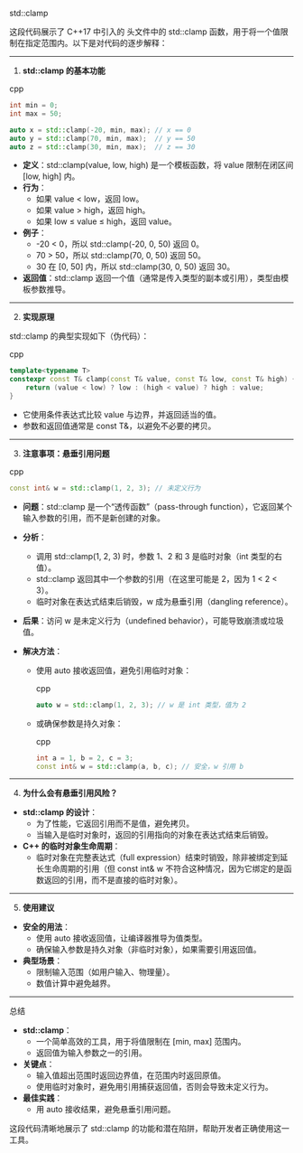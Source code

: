 std::clamp

这段代码展示了 C++17 中引入的 <algorithm> 头文件中的 std::clamp 函数，用于将一个值限制在指定范围内。以下是对代码的逐步解释：

------

1. **std::clamp 的基本功能**

cpp

```cpp
int min = 0;
int max = 50;

auto x = std::clamp(-20, min, max); // x == 0
auto y = std::clamp(70, min, max);  // y == 50
auto z = std::clamp(30, min, max);  // z == 30
```

- **定义**：std::clamp(value, low, high) 是一个模板函数，将 value 限制在闭区间 [low, high] 内。
- **行为**：
  - 如果 value < low，返回 low。
  - 如果 value > high，返回 high。
  - 如果 low ≤ value ≤ high，返回 value。
- **例子**：
  - -20 < 0，所以 std::clamp(-20, 0, 50) 返回 0。
  - 70 > 50，所以 std::clamp(70, 0, 50) 返回 50。
  - 30 在 [0, 50] 内，所以 std::clamp(30, 0, 50) 返回 30。
- **返回值**：std::clamp 返回一个值（通常是传入类型的副本或引用），类型由模板参数推导。

------

2. **实现原理**

std::clamp 的典型实现如下（伪代码）：

cpp

```cpp
template<typename T>
constexpr const T& clamp(const T& value, const T& low, const T& high) {
    return (value < low) ? low : (high < value) ? high : value;
}
```

- 它使用条件表达式比较 value 与边界，并返回适当的值。
- 参数和返回值通常是 const T&，以避免不必要的拷贝。

------

3. **注意事项：悬垂引用问题**

cpp

```cpp
const int& w = std::clamp(1, 2, 3); // 未定义行为
```

- **问题**：std::clamp 是一个“透传函数”（pass-through function），它返回某个输入参数的引用，而不是新创建的对象。

- **分析**：

  - 调用 std::clamp(1, 2, 3) 时，参数 1、2 和 3 是临时对象（int 类型的右值）。
  - std::clamp 返回其中一个参数的引用（在这里可能是 2，因为 1 < 2 < 3）。
  - 临时对象在表达式结束后销毁，w 成为悬垂引用（dangling reference）。

- **后果**：访问 w 是未定义行为（undefined behavior），可能导致崩溃或垃圾值。

- **解决方法**：

  - 使用 auto 接收返回值，避免引用临时对象：

    cpp

    ```cpp
    auto w = std::clamp(1, 2, 3); // w 是 int 类型，值为 2
    ```

  - 或确保参数是持久对象：

    cpp

    ```cpp
    int a = 1, b = 2, c = 3;
    const int& w = std::clamp(a, b, c); // 安全，w 引用 b
    ```

------

4. **为什么会有悬垂引用风险？**

- **std::clamp 的设计**：
  - 为了性能，它返回引用而不是值，避免拷贝。
  - 当输入是临时对象时，返回的引用指向的对象在表达式结束后销毁。
- **C++ 的临时对象生命周期**：
  - 临时对象在完整表达式（full expression）结束时销毁，除非被绑定到延长生命周期的引用（但 const int& w 不符合这种情况，因为它绑定的是函数返回的引用，而不是直接的临时对象）。

------

5. **使用建议**

- **安全的用法**：
  - 使用 auto 接收返回值，让编译器推导为值类型。
  - 确保输入参数是持久对象（非临时对象），如果需要引用返回值。
- **典型场景**：
  - 限制输入范围（如用户输入、物理量）。
  - 数值计算中避免越界。

------

总结

- **std::clamp**：
  - 一个简单高效的工具，用于将值限制在 [min, max] 范围内。
  - 返回值为输入参数之一的引用。
- **关键点**：
  - 输入值超出范围时返回边界值，在范围内时返回原值。
  - 使用临时对象时，避免用引用捕获返回值，否则会导致未定义行为。
- **最佳实践**：
  - 用 auto 接收结果，避免悬垂引用问题。

这段代码清晰地展示了 std::clamp 的功能和潜在陷阱，帮助开发者正确使用这一工具。